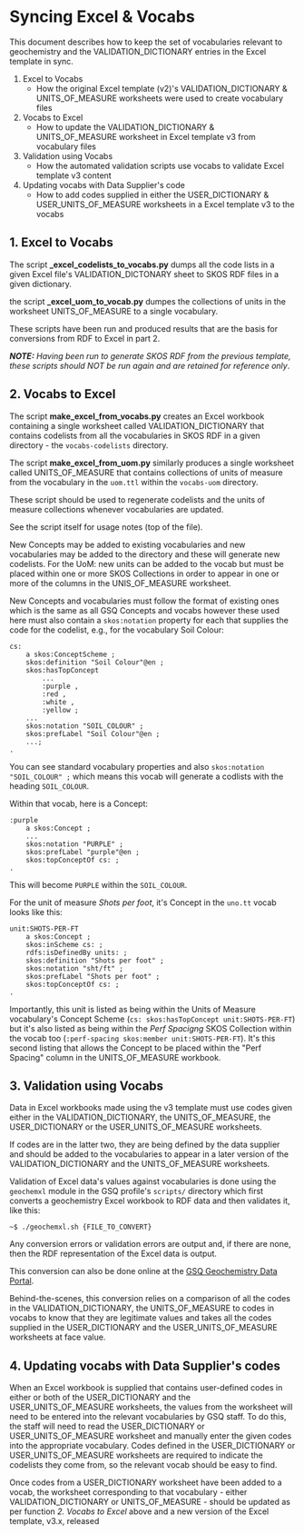 # Syncing Excel & Vocabs

This document describes how to keep the set of vocabularies relevant to geochemistry and the VALIDATION_DICTIONARY entries in the Excel template in sync.

1. Excel to Vocabs
   * How the original Excel template (v2)'s VALIDATION_DICTIONARY & UNITS_OF_MEASURE worksheets were used to create vocabulary files
2. Vocabs to Excel
   * How to update the VALIDATION_DICTIONARY & UNITS_OF_MEASURE worksheet in Excel template v3 from vocabulary files
3. Validation using Vocabs
   * How the automated validation scripts use vocabs to validate Excel template v3 content
4. Updating vocabs with Data Supplier's code
   * How to add codes supplied in either the USER_DICTIONARY & USER_UNITS_OF_MEASURE worksheets in a Excel template v3 to the vocabs


## 1. Excel to Vocabs

The script **_excel_codelists_to_vocabs.py** dumps all the code lists in a given Excel file's VALIDATION_DICTONARY sheet to SKOS RDF files in a given dictionary.

the script **_excel_uom_to_vocab.py** dumpes the collections of units in the worksheet UNITS_OF_MEASURE to a single vocabulary.

These scripts have been run and produced results that are the basis for conversions from RDF to Excel in part 2.

_**NOTE:** Having been run to generate SKOS RDF from the previous template, these scripts should NOT be run again and are retained for reference only_.


## 2. Vocabs to Excel

The script **make_excel_from_vocabs.py** creates an Excel workbook containing a single worksheet called VALIDATION_DICTIONARY that contains codelists from all the vocabularies in SKOS RDF in a given directory - the `vocabs-codelists` directory.

The script **make_excel_from_uom.py** similarly produces a single worksheet called UNITS_OF_MEASURE that contains collections of units of measure from the vocabulary in the `uom.ttl` within the `vocabs-uom` directory.

These script should be used to regenerate codelists and the units of measure collections whenever vocabularies are updated.

See the script itself for usage notes (top of the file).

New Concepts may be added to existing vocabularies and new vocabularies may be added to the directory and these will generate new codelists. For the UoM: new units can be added to the vocab but must be placed within one or more SKOS Collections in order to appear in one or more of the columns in the UNIS_OF_MEASURE worksheet.

New Concepts and vocabularies must follow the format of existing ones which is the same as all GSQ Concepts and vocabs however these used here must also contain a `skos:notation` property for each that supplies the code for the codelist, e.g., for the vocabulary Soil Colour:

```
cs:
    a skos:ConceptScheme ;
    skos:definition "Soil Colour"@en ;
    skos:hasTopConcept
        ...
        :purple ,
        :red ,
        :white ,
        :yellow ;
    ...
    skos:notation "SOIL_COLOUR" ;
    skos:prefLabel "Soil Colour"@en ;
    ...;
.
```

You can see standard vocabulary properties and also `skos:notation "SOIL_COLOUR" ;` which means this vocab will generate a codlists with the heading `SOIL_COLOUR`.

Within that vocab, here is a Concept:

```
:purple
    a skos:Concept ;
    ...
    skos:notation "PURPLE" ;
    skos:prefLabel "purple"@en ;
    skos:topConceptOf cs: ;
.
```

This will become `PURPLE` within the `SOIL_COLOUR`.

For the unit of measure _Shots per foot_, it's Concept in the `uno.tt` vocab looks like this:

```
unit:SHOTS-PER-FT
    a skos:Concept ;
    skos:inScheme cs: ;
    rdfs:isDefinedBy units: ;
    skos:definition "Shots per foot" ;
    skos:notation "sht/ft" ;
    skos:prefLabel "Shots per foot" ;
    skos:topConceptOf cs: ;
.
```

Importantly, this unit is listed as being within the Units of Measure vocabulary's Concept Scheme (`cs: skos:hasTopConcept unit:SHOTS-PER-FT`) but it's also listed as being within the _Perf Spacigng_ SKOS Collection within the vocab too (`:perf-spacing skos:member unit:SHOTS-PER-FT`). It's this second listing that allows the Concept to be placed within the "Perf Spacing" column in the UNITS_OF_MEASURE workbook.


## 3. Validation using Vocabs

Data in Excel workbooks made using the v3 template must use codes given either in the VALIDATION_DICTIONARY, the UNITS_OF_MEASURE, the USER_DICTIONARY or the USER_UNITS_OF_MEASURE worksheets.

If codes are in the latter two, they are being defined by the data supplier and should be added to the vocabularies to appear in a later version of the VALIDATION_DICTIONARY and the UNITS_OF_MEASURE worksheets.

Validation of Excel data's values against vocabularies is done using the `geochemxl` module in the GSQ profile's `scripts/` directory which first converts a geochemistry Excel workbook to RDF data and then validates it, like this:

```
~$ ./geochemxl.sh {FILE_TO_CONVERT}
```

Any conversion errors or validation errors are output and, if there are none, then the RDF representation of the Excel data is output.

This conversion can also be done online at the [GSQ Geochemistry Data Portal](https://geochem.dev.kurrawong.ai/).

Behind-the-scenes, this conversion relies on a comparison of all the codes in the VALIDATION_DICTIONARY, the UNITS_OF_MEASURE to codes in vocabs to know that they are legitimate values and takes all the codes supplied in the  USER_DICTIONARY and the USER_UNITS_OF_MEASURE worksheets at face value.


## 4. Updating vocabs with Data Supplier's codes

When an Excel workbook is supplied that contains user-defined codes in either or both of the USER_DICTIONARY and the USER_UNITS_OF_MEASURE worksheets, the values from the worksheet will need to be entered into the relevant vocabularies by GSQ staff. To do this, the staff will need to read the USER_DICTIONARY or USER_UNITS_OF_MEASURE worksheet and manually enter the given codes into the appropriate vocabulary. Codes defined in the USER_DICTIONARY or USER_UNITS_OF_MEASURE worksheets are required to indicate the codelists they come from, so the relevant vocab should be easy to find. 

Once codes from a USER_DICTIONARY worksheet have been added to a vocab, the worksheet corresponding to that vocabulary - either VALIDATION_DICTIONARY or UNITS_OF_MEASURE - should be updated as per function _2. Vocabs to Excel_ above and a new version of the Excel template, v3.x, released